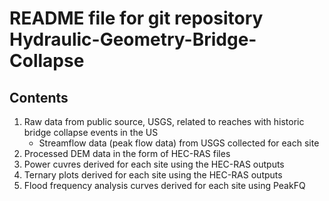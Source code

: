 # README file for git repository Hydraulic-Geometry-Bridge-Collapse
## Contents
1. Raw data from public source, USGS, related to reaches with historic bridge collapse events in the US
    - Streamflow data (peak flow data) from USGS collected for each site
2. Processed DEM data in the form of HEC-RAS files
3. Power cuvres derived for each site using the HEC-RAS outputs
4. Ternary plots derived for each site using the HEC-RAS outputs
5. Flood frequency analysis curves derived for each site using PeakFQ
